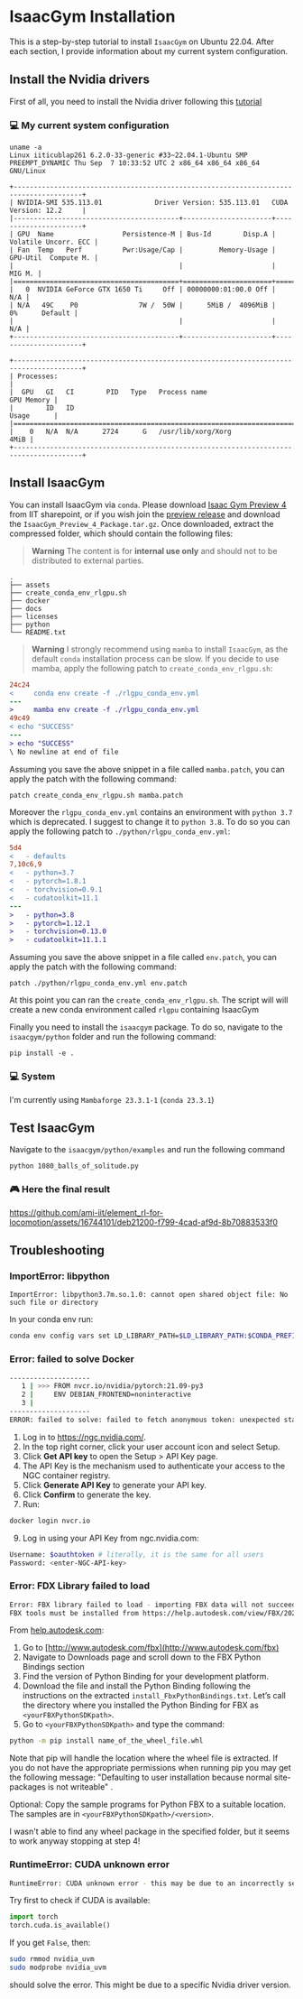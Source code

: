 # IsaacGym Installation 
This is a step-by-step tutorial to install `IsaacGym` on Ubuntu 22.04. After each section, I provide information about my current system configuration.
## Install the Nvidia drivers
First of all, you need to install the Nvidia driver following this [tutorial](https://linuxhint.com/install-nvidia-drivers-on-ubuntu/)  

### 💻 My current system configuration

```console
uname -a
Linux iiticublap261 6.2.0-33-generic #33~22.04.1-Ubuntu SMP PREEMPT_DYNAMIC Thu Sep  7 10:33:52 UTC 2 x86_64 x86_64 x86_64 GNU/Linux
```

 
```
+---------------------------------------------------------------------------------------+
| NVIDIA-SMI 535.113.01             Driver Version: 535.113.01   CUDA Version: 12.2     |
|-----------------------------------------+----------------------+----------------------+
| GPU  Name                 Persistence-M | Bus-Id        Disp.A | Volatile Uncorr. ECC |
| Fan  Temp   Perf          Pwr:Usage/Cap |         Memory-Usage | GPU-Util  Compute M. |
|                                         |                      |               MIG M. |
|=========================================+======================+======================|
|   0  NVIDIA GeForce GTX 1650 Ti     Off | 00000000:01:00.0 Off |                  N/A |
| N/A   49C    P0               7W /  50W |      5MiB /  4096MiB |      0%      Default |
|                                         |                      |                  N/A |
+-----------------------------------------+----------------------+----------------------+
                                                                                         
+---------------------------------------------------------------------------------------+
| Processes:                                                                            |
|  GPU   GI   CI        PID   Type   Process name                            GPU Memory |
|        ID   ID                                                             Usage      |
|=======================================================================================|
|    0   N/A  N/A      2724      G   /usr/lib/xorg/Xorg                            4MiB |
+---------------------------------------------------------------------------------------+
```


## Install IsaacGym

You can install IsaacGym via `conda`. Please download [Isaac Gym Preview 4](https://istitutoitalianotecnologia.sharepoint.com/:f:/r/sites/ArtificialandMechanicalIntelligence/Documenti%20condivisi/Software%20Engineering/Software?csf=1&web=1&e=4tbjux) from IIT sharepoint, or if you wish join the [preview release](https://developer.nvidia.com/isaac-gym) and download the `IsaacGym_Preview_4_Package.tar.gz`.
Once downloaded, extract the compressed folder, which should contain the following files:

> **Warning**
> The content is for **internal use only** and should not to be distributed to external parties.

```
.
├── assets
├── create_conda_env_rlgpu.sh
├── docker
├── docs
├── licenses
├── python
└── README.txt
```
> **Warning**
>  I strongly recommend using `mamba` to install `IsaacGym`, as the default `conda` installation process can be slow. If you decide to use mamba, apply the following patch to `create_conda_env_rlgpu.sh`:
```patch
24c24
<     conda env create -f ./rlgpu_conda_env.yml
---
>     mamba env create -f ./rlgpu_conda_env.yml
49c49
< echo "SUCCESS"
---
> echo "SUCCESS"
\ No newline at end of file
```
Assuming you save the above snippet in a file called `mamba.patch`, you can apply the patch with the following command:
```console
patch create_conda_env_rlgpu.sh mamba.patch
```

Moreover the `rlgpu_conda_env.yml` contains an environment with `python 3.7` which is deprecated. I suggest to change it to `python 3.8`. To do so you can apply the following patch to `./python/rlgpu_conda_env.yml`:
```patch
5d4
<   - defaults
7,10c6,9
<   - python=3.7
<   - pytorch=1.8.1
<   - torchvision=0.9.1
<   - cudatoolkit=11.1
---
>   - python=3.8
>   - pytorch=1.12.1
>   - torchvision=0.13.0
>   - cudatoolkit=11.1.1
```
Assuming you save the above snippet in a file called `env.patch`, you can apply the patch with the following command:
```console
patch ./python/rlgpu_conda_env.yml env.patch
```
At this point you can ran the `create_conda_env_rlgpu.sh`. The script will will create a new conda environment called `rlgpu` containing IsaacGym 

Finally you need to install the `isaacgym` package. To do so, navigate to the `isaacgym/python` folder and run the following command:
```console
pip install -e .
```

### 💻 System 
I'm currently using `Mambaforge 23.3.1-1` (`conda 23.3.1`)

## Test IsaacGym
Navigate to the `isaacgym/python/examples` and run the following command
```console
python 1080_balls_of_solitude.py
```

### 🎮 Here the final result

https://github.com/ami-iit/element_rl-for-locomotion/assets/16744101/deb21200-f799-4cad-af9d-8b70883533f0

## Troubleshooting

### ImportError: libpython

```console
ImportError: libpython3.7m.so.1.0: cannot open shared object file: No such file or directory
```

In your conda env run:

```sh
conda env config vars set LD_LIBRARY_PATH=$LD_LIBRARY_PATH:$CONDA_PREFIX
```

### Error: failed to solve Docker

```sh
--------------------
   1 | >>> FROM nvcr.io/nvidia/pytorch:21.09-py3
   2 |     ENV DEBIAN_FRONTEND=noninteractive 
   3 |     
--------------------
ERROR: failed to solve: failed to fetch anonymous token: unexpected status: 401 Unauthorized
```

1. Log in to https://ngc.nvidia.com/.
2. In the top right corner, click your user account icon and select Setup.
3. Click **Get API key** to open the Setup > API Key page.
4. The API Key is the mechanism used to authenticate your access to the NGC container registry.
5. Click **Generate API Key** to generate your API key. 
6. Click **Confirm** to generate the key.
7. Run:
```sh
docker login nvcr.io
```
9. Log in using your API Key from ngc.nvidia.com:
```sh
Username: $oauthtoken # literally, it is the same for all users
Password: <enter-NGC-API-key>
```

### Error: FDX Library failed to load
```sh
Error: FBX library failed to load - importing FBX data will not succeed. Message: No module named 'fbx'
FBX tools must be installed from https://help.autodesk.com/view/FBX/2020/ENU/?guid=FBX_Developer_Help_scripting_with_python_fbx_installing_python_fbx_html
```
From [help.autodesk.com](https://help.autodesk.com/view/FBX/2020/ENU/?guid=FBX_Developer_Help_scripting_with_python_fbx_installing_python_fbx_html):
1. Go to [http://www.autodesk.com/fbx](http://www.autodesk.com/fbx)
2. Navigate to Downloads page and scroll down to the FBX Python Bindings section
3. Find the version of Python Binding for your development platform.
4. Download the file and install the Python Binding following the instructions on the extracted `install_FbxPythonBindings.txt`.
Let’s call the directory where you installed the Python Binding for FBX as `<yourFBXPythonSDKpath>`.
5. Go to `<yourFBXPythonSDKpath>` and type the command:
```sh
python -m pip install name_of_the_wheel_file.whl
```
Note that pip will handle the location where the wheel file is extracted. If you do not have the appropriate permissions when running pip you may get the following message: "Defaulting to user installation because normal site-packages is not writeable" .
 
Optional: Copy the sample programs for Python FBX to a suitable location. The samples are in `<yourFBXPythonSDKpath>/<version>`.

I wasn't able to find any wheel package in the specified folder, but it seems to work anyway stopping at step 4!

### RuntimeError: CUDA unknown error

```sh 
RuntimeError: CUDA unknown error - this may be due to an incorrectly set up environment, e.g. changing env variable CUDA_VISIBLE_DEVICES after program start. Setting the available devices to be zero.
```
Try first to check if CUDA is available:
```python
import torch
torch.cuda.is_available()
```

If you get `False`, then:
```bash
sudo rmmod nvidia_uvm
sudo modprobe nvidia_uvm
```
should solve the error. This might be due to a specific Nvidia driver version.
